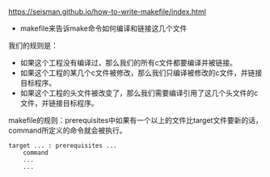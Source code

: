 https://seisman.github.io/how-to-write-makefile/index.html


- makefile来告诉make命令如何编译和链接这几个文件

我们的规则是：

- 如果这个工程没有编译过，那么我们的所有c文件都要编译并被链接。
- 如果这个工程的某几个c文件被修改，那么我们只编译被修改的c文件，并链接目标程序。
- 如果这个工程的头文件被改变了，那么我们需要编译引用了这几个头文件的c文件，并链接目标程序。

makefile的规则：prerequisites中如果有一个以上的文件比target文件要新的话，command所定义的命令就会被执行。

```
target ... : prerequisites ...
    command
    ...
    ...
```

